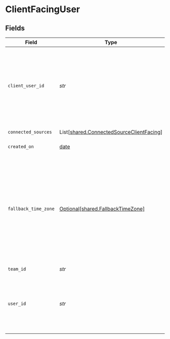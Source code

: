 # ClientFacingUser


## Fields

| Field                                                                                                                                                                                                                                                                                                                      | Type                                                                                                                                                                                                                                                                                                                       | Required                                                                                                                                                                                                                                                                                                                   | Description                                                                                                                                                                                                                                                                                                                |
| -------------------------------------------------------------------------------------------------------------------------------------------------------------------------------------------------------------------------------------------------------------------------------------------------------------------------- | -------------------------------------------------------------------------------------------------------------------------------------------------------------------------------------------------------------------------------------------------------------------------------------------------------------------------- | -------------------------------------------------------------------------------------------------------------------------------------------------------------------------------------------------------------------------------------------------------------------------------------------------------------------------- | -------------------------------------------------------------------------------------------------------------------------------------------------------------------------------------------------------------------------------------------------------------------------------------------------------------------------- |
| `client_user_id`                                                                                                                                                                                                                                                                                                           | *str*                                                                                                                                                                                                                                                                                                                      | :heavy_check_mark:                                                                                                                                                                                                                                                                                                         | A unique ID representing the end user. Typically this will be a user ID from your application. Personally identifiable information, such as an email address or phone number, should not be used in the client_user_id.                                                                                                    |
| `connected_sources`                                                                                                                                                                                                                                                                                                        | List[[shared.ConnectedSourceClientFacing](../../models/shared/connectedsourceclientfacing.md)]                                                                                                                                                                                                                             | :heavy_check_mark:                                                                                                                                                                                                                                                                                                         | A list of the users connected sources.                                                                                                                                                                                                                                                                                     |
| `created_on`                                                                                                                                                                                                                                                                                                               | [date](https://docs.python.org/3/library/datetime.html#date-objects)                                                                                                                                                                                                                                                       | :heavy_check_mark:                                                                                                                                                                                                                                                                                                         | When your item is created                                                                                                                                                                                                                                                                                                  |
| `fallback_time_zone`                                                                                                                                                                                                                                                                                                       | [Optional[shared.FallbackTimeZone]](../../models/shared/fallbacktimezone.md)                                                                                                                                                                                                                                               | :heavy_minus_sign:                                                                                                                                                                                                                                                                                                         | <br/>    Fallback time zone of the user, in the form of a valid IANA tzdatabase identifier (e.g., `Europe/London` or `America/Los_Angeles`).<br/>    Used when pulling data from sources that are completely time zone agnostic (e.g., all time is relative to UTC clock, without any time zone attributions on data points).<br/>     |
| `team_id`                                                                                                                                                                                                                                                                                                                  | *str*                                                                                                                                                                                                                                                                                                                      | :heavy_check_mark:                                                                                                                                                                                                                                                                                                         | Your team id.                                                                                                                                                                                                                                                                                                              |
| `user_id`                                                                                                                                                                                                                                                                                                                  | *str*                                                                                                                                                                                                                                                                                                                      | :heavy_check_mark:                                                                                                                                                                                                                                                                                                         | User id returned by vital create user request. This id should be stored in your database against the user and used for all interactions with the vital api.                                                                                                                                                                |